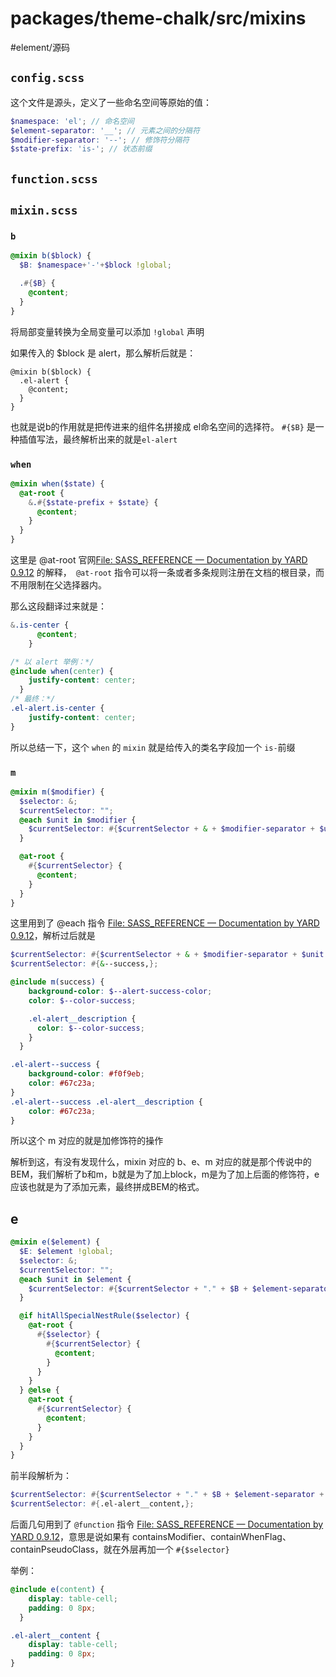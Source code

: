 #  packages/theme-chalk/src/mixins
#element/源码

## `config.scss`
这个文件是源头，定义了一些命名空间等原始的值：

``` scss
$namespace: 'el'; // 命名空间
$element-separator: '__'; // 元素之间的分隔符
$modifier-separator: '--'; // 修饰符分隔符
$state-prefix: 'is-'; // 状态前缀
```

## `function.scss`

## `mixin.scss`
###  `b`

``` scss
@mixin b($block) {
  $B: $namespace+'-'+$block !global;

  .#{$B} {
    @content;
  }
}
```

将局部变量转换为全局变量可以添加 `!global` 声明

如果传入的 $block 是 alert，那么解析后就是：

```
@mixin b($block) {
  .el-alert {
    @content;
  }
}
```

也就是说b的作用就是把传进来的组件名拼接成 el命名空间的选择符。
`#{$B}` 是一种插值写法，最终解析出来的就是`el-alert`

### `when`

``` scss
@mixin when($state) {
  @at-root {
    &.#{$state-prefix + $state} {
      @content;
    }
  }
}
```

这里是 @at-root 官网[File: SASS_REFERENCE — Documentation by YARD 0.9.12](https://sass-lang.com/documentation/file.SASS_REFERENCE.html#at-root) 的解释，` @at-root` 指令可以将一条或者多条规则注册在文档的根目录，而不用限制在父选择器内。

那么这段翻译过来就是：

``` scss
&.is-center {
      @content;
    }

/* 以 alert 举例：*/
@include when(center) {
    justify-content: center;
  }
/* 最终：*/
.el-alert.is-center {
    justify-content: center;
}
```

所以总结一下，这个 `when`  的 `mixin` 就是给传入的类名字段加一个 `is-`前缀

### `m`

``` scss
@mixin m($modifier) {
  $selector: &;
  $currentSelector: "";
  @each $unit in $modifier {
    $currentSelector: #{$currentSelector + & + $modifier-separator + $unit + ","};
  }

  @at-root {
    #{$currentSelector} {
      @content;
    }
  }
}
```

这里用到了 @each 指令 [File: SASS_REFERENCE — Documentation by YARD 0.9.12](https://sass-lang.com/documentation/file.SASS_REFERENCE.html#each-directive)，解析过后就是
``` scss
$currentSelector: #{$currentSelector + & + $modifier-separator + $unit + ","};
$currentSelector: #{&--success,};
```


``` scss
@include m(success) {
    background-color: $--alert-success-color;
    color: $--color-success;

    .el-alert__description {
      color: $--color-success;
    }
  }

.el-alert--success {
    background-color: #f0f9eb;
    color: #67c23a;
}
.el-alert--success .el-alert__description {
    color: #67c23a;
}
```

所以这个 m 对应的就是加修饰符的操作

解析到这，有没有发现什么，mixin 对应的 b、e、m 对应的就是那个传说中的 BEM，我们解析了b和m，b就是为了加上block，m是为了加上后面的修饰符，e应该也就是为了添加元素，最终拼成BEM的格式。

## e
``` scss
@mixin e($element) {
  $E: $element !global;
  $selector: &;
  $currentSelector: "";
  @each $unit in $element {
    $currentSelector: #{$currentSelector + "." + $B + $element-separator + $unit + ","};
  }

  @if hitAllSpecialNestRule($selector) {
    @at-root {
      #{$selector} {
        #{$currentSelector} {
          @content;
        }
      }
    }
  } @else {
    @at-root {
      #{$currentSelector} {
        @content;
      }
    }
  }
}
```

前半段解析为：

``` scss
$currentSelector: #{$currentSelector + "." + $B + $element-separator + $unit + ","};
$currentSelector: #{.el-alert__content,};
```

后面几句用到了 `@function` 指令 [File: SASS_REFERENCE — Documentation by YARD 0.9.12](https://sass-lang.com/documentation/file.SASS_REFERENCE.html#function_directives)，意思是说如果有 containsModifier、containWhenFlag、containPseudoClass，就在外层再加一个 `#{$selector}`

举例：

``` scss
@include e(content) {
    display: table-cell;
    padding: 0 8px;
  }

.el-alert__content {
    display: table-cell;
    padding: 0 8px;
}
```

